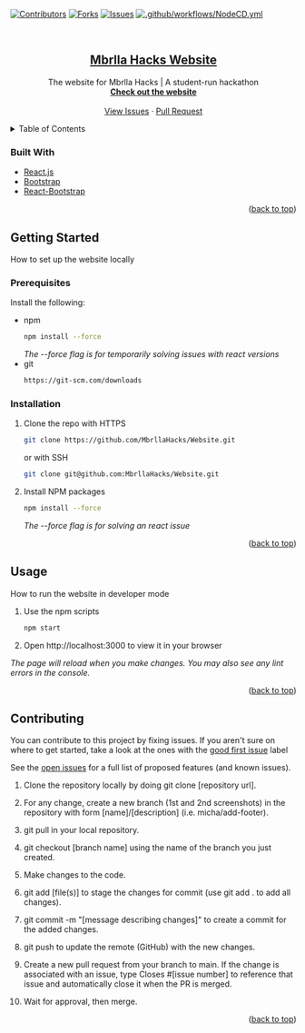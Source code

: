 <div id="top"></div>
<!--
*** https://www.markdownguide.org/basic-syntax/#reference-style-links
-->

[![Contributors][contributors-shield]][contributors-url]
[![Forks][forks-shield]][forks-url]
[![Issues][issues-shield]][issues-url]
[![.github/workflows/NodeCD.yml](https://github.com/MbrllaHacks/Website/actions/workflows/NodeCD.yml/badge.svg?branch=main)](https://github.com/MbrllaHacks/Website/actions/workflows/NodeCD.yml)

<!-- PROJECT LOGO -->
<br />
<div align="center">

<h2 align="center"><a href="https://github.com/MbrllaHacks/Website">Mbrlla Hacks Website</a></h2>

  <p align="center">
    The website for Mbrlla Hacks | A student-run hackathon
    <br />
    <a href="#website"><strong>Check out the website</strong></a>
    <br />
    <br />
    <a href="https://github.com/MbrllaHacks/Website/issues">View Issues</a>
     ·
    <a href="https://github.com/MbrllaHacks/Website/pulls">Pull Request</a>
   
  </p>
</div>

<!-- TABLE OF CONTENTS -->
<details>
  <summary>Table of Contents</summary>
  <ol>
    <li>
      <a href="#about-the-project">About The Project</a>
      <ul>
        <li><a href="#built-with">Built With</a></li>
      </ul>
    </li>
    <li>
      <a href="#getting-started">Getting Started</a>
      <ul>
        <li><a href="#prerequisites">Prerequisites</a></li>
        <li><a href="#installation">Installation</a></li>
      </ul>
    </li>
    <li><a href="#usage">Usage</a></li>
    <li><a href="#contributing">Contributing</a></li>
  </ol>
</details>

<!-- ABOUT THE PROJECT -->

### Built With

- [React.js](https://reactjs.org/)
- [Bootstrap](https://getbootstrap.com)
- [React-Bootstrap](https://react-bootstrap.github.io/)

<p align="right">(<a href="#top">back to top</a>)</p>

<!-- GETTING STARTED -->

## Getting Started

How to set up the website locally

### Prerequisites

Install the following:

- npm
  ```sh
  npm install --force
  ```
  _The --force flag is for temporarily solving issues with react versions_
- git
  ```sh
  https://git-scm.com/downloads
  ```

### Installation

1. Clone the repo with HTTPS
   ```sh
   git clone https://github.com/MbrllaHacks/Website.git
   ```
   or with SSH
   ```sh
   git clone git@github.com:MbrllaHacks/Website.git
   ```
2. Install NPM packages
   ```sh
   npm install --force
   ```
   _The --force flag is for solving an react issue_

<p align="right">(<a href="#top">back to top</a>)</p>

<!-- USAGE EXAMPLES -->

## Usage

How to run the website in developer mode

1. Use the npm scripts
   ```sh
   npm start
   ```
2. Open http://localhost:3000 to view it in your browser

_The page will reload when you make changes.
You may also see any lint errors in the console._

<p align="right">(<a href="#top">back to top</a>)</p>

<!-- CONTRIBUTING -->

## Contributing

You can contribute to this project by fixing issues. If you aren't sure on where to get started, take a look at the ones with the [good first issue](https://github.com/MbrllaHacks/Website/labels/good%20first%20issue) label

See the [open issues](https://github.com/MbrllaHacks/Website/issues) for a full list of proposed features (and known issues).

1. Clone the repository locally by doing git clone [repository url].

2. For any change, create a new branch (1st and 2nd screenshots) in the repository with form [name]/[description] (i.e. micha/add-footer).

3. git pull in your local repository.

4. git checkout [branch name] using the name of the branch you just created.

5. Make changes to the code.

6. git add [file(s)] to stage the changes for commit (use git add . to add all changes).

7. git commit -m "[message describing changes]" to create a commit for the added changes.

8. git push to update the remote (GitHub) with the new changes.

9. Create a new pull request from your branch to main. If the change is associated with an issue, type Closes #[issue number] to reference that issue and automatically close it when the PR is merged.

10. Wait for approval, then merge.

<p align="right">(<a href="#top">back to top</a>)</p>

<!-- MARKDOWN LINKS & IMAGES -->
<!-- https://www.markdownguide.org/basic-syntax/#reference-style-links -->

[contributors-shield]: https://img.shields.io/github/contributors/MbrllaHacks/Website.svg?style=for-the-badge
[contributors-url]: https://github.com/MbrllaHacks/Website/graphs/contributors
[forks-shield]: https://img.shields.io/github/forks/MbrllaHacks/Website.svg?style=for-the-badge
[forks-url]: https://github.com/MbrllaHacks/Website/network/members
[issues-shield]: https://img.shields.io/github/issues/MbrllaHacks/Website.svg?style=for-the-badge
[issues-url]: https://github.com/MbrllaHacks/Website/issues
